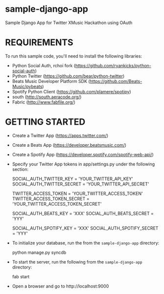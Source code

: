 sample-django-app
=================

Sample Django App for Twitter XMusic Hackathon using OAuth

REQUIREMENTS
============

To run this sample code, you'll need to install the following libraries:

- Python Social Auth, rchoi fork (https://github.com/ryankicks/python-social-auth)
- Python Twitter (https://github.com/bear/python-twitter)
- Beats Music Developer Platform SDK (https://github.com/Beats-Music/pybeats)
- Spotify Python Client (https://github.com/plamere/spotipy) 
- south (http://south.aeracode.org/)
- Fabric (http://www.fabfile.org/)

GETTING STARTED
============

- Create a Twitter App (https://apps.twitter.com/)
- Create a Beats App (https://developer.beatsmusic.com/)
- Create a Spotify App (https://developer.spotify.com/spotify-web-api/)

- Specify your Twitter App tokens in app/settings.py under the following section:

    SOCIAL_AUTH_TWITTER_KEY = 'YOUR_TWITTER_API_KEY'
    SOCIAL_AUTH_TWITTER_SECRET = 'YOUR_TWITTER_API_SECRET'
    
    TWITTER_ACCESS_TOKEN = 'YOUR_TWITTER_ACCESS_TOKEN'
    TWITTER_ACCESS_TOKEN_SECRET = 'YOUR_TWITTER_ACCESS_TOKEN_SECRET'
        
    SOCIAL_AUTH_BEATS_KEY = 'XXX'
    SOCIAL_AUTH_BEATS_SECRET = 'YYY'
    
    SOCIAL_AUTH_SPOTIFY_KEY = 'XXX'
    SOCIAL_AUTH_SPOTIFY_SECRET = 'YYY'
    
- To initialize your database, run the from the `sample-django-app` directory:

  python manage.py syncdb

- To start the server, run the following from the `sample-django-app` directory:

  fab start
  
- Open a browser and go to http://localhost:9000